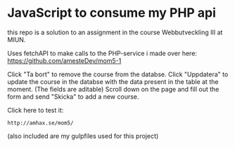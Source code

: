 # JavaScript to consume my PHP api
this repo is a solution to an assignment in the course Webbutveckling III at MIUN.

Uses fetchAPI to make calls to the PHP-service i made over here: https://github.com/amesteDev/mom5-1

Click "Ta bort" to remove the course from the databse.
Click "Uppdatera" to update the course in the databse with the data present in the table at the moment. (The fields are aditable)
Scroll down on the page and fill out the form and send "Skicka" to add a new course.

Click here to test it:
```
http://amhax.se/mom5/
```

(also included are my gulpfiles used for this project)